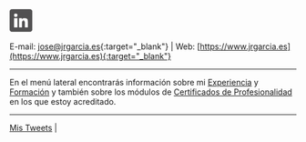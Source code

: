<!--html><a href="https://www.gitanos.org/20anosacceder/" target="_blank"><center><img src="acceder20.png"><center></html--> 
<a tittle="LinkedIn" href="https://www.linkedin.com/in/joseramongg" target="_blank"><img src="linkedin.png"></a>  

E-mail: [jose@jrgarcia.es](mailto:jose@jrgarcia.es){:target="_blank"} | Web: [https://www.jrgarcia.es](https://www.jrgarcia.es){:target="_blank"}  

<hr size="5px" color="#268BD4" />

En el menú lateral encontrarás información sobre mi [Experiencia](experiencia.md) y [Formación](formacion.md) y también sobre los módulos de [Certificados de Profesionalidad](docencia.md) en los que estoy acreditado.  

<hr size="5px" color="#268BD4" />

<a class="twitter-timeline" href="https://twitter.com/joseramongg?ref_src=twsrc%5Etfw">Mis Tweets</a> <script async src="https://platform.twitter.com/widgets.js" charset="utf-8"></script> |
